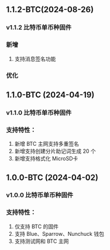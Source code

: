 ## 1.1.2-BTC(2024-08-26)
### v1.1.2 比特币单币种固件

### 新增

1. 支持消息签名功能

### 优化




## 1.1.0-BTC (2024-04-19)

### v1.1.0 比特币单币种固件

### 支持特性：
1. 新增 BTC 主网支持多重签名
2. 新增支持创建分片助记词生成 20 个
3. 新增支持格式化 MicroSD卡


## 1.0.0-BTC (2024-04-02)

### v1.0.0 比特币单币种固件

### 支持特性：
1. 仅支持 BTC 的固件
2. 支持 Blue、Sparrow、Nunchuck 钱包
3. 支持测试网和 BTC 主网